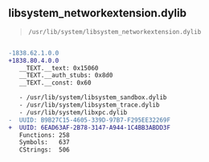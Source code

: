 ## libsystem_networkextension.dylib

> `/usr/lib/system/libsystem_networkextension.dylib`

```diff

-1838.62.1.0.0
+1838.80.4.0.0
   __TEXT.__text: 0x15060
   __TEXT.__auth_stubs: 0x8d0
   __TEXT.__const: 0x60

   - /usr/lib/system/libsystem_sandbox.dylib
   - /usr/lib/system/libsystem_trace.dylib
   - /usr/lib/system/libxpc.dylib
-  UUID: B9B27C15-4605-339D-97B7-F295EE32269F
+  UUID: 6EAD63AF-2B78-3147-A944-1C4BB3ABDD3F
   Functions: 258
   Symbols:   637
   CStrings:  506

```
